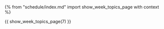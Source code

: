 {% from "schedule/index.md" import show_week_topics_page with context %}

{{ show_week_topics_page(7) }}
